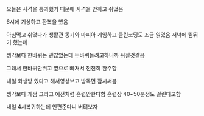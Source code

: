 오늘은 사격을 통과했기 때문에 사격을 안하고 쉬었음

6시에 기상하고 환복을 했음

아침먹고 쉬었다가 생활관 동기와 마피아 게임하고 클린코딩도 조금 읽었음 저녁에 뜀뛰기 했는데

생각보다 한바퀴는 괜찮았는데 두바퀴돌려고하니까 뒤질것같음

그래서 한바퀴만뛰고 옆으로 빠져서 천천히 완주함

내일 화생방 있다고 해서영상보고 방독면 잠시써봄

생각보다 개쩜 그리고 예전처럼 훈련안한다함 훈련장 40~50분정도 걸린다고함

내일 4시복귀하는데 인편준다니 버텨보자
